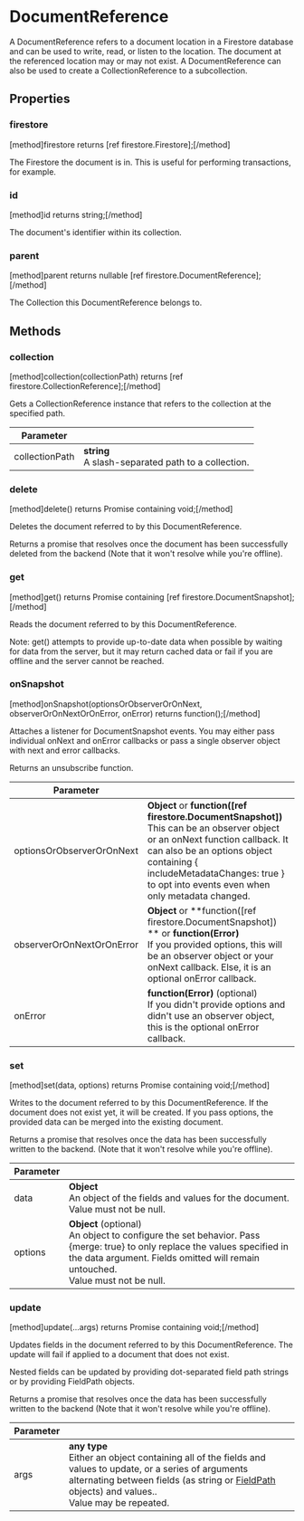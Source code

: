 # DocumentReference

A DocumentReference refers to a document location in a Firestore database and can be used to write, read, or listen to the location. The document at the referenced location may or may not exist. A DocumentReference can also be used to create a CollectionReference to a subcollection.

## Properties

### firestore
[method]firestore returns [ref firestore.Firestore];[/method]

The Firestore the document is in. This is useful for performing transactions, for example.

### id
[method]id returns string;[/method]

The document's identifier within its collection.

### parent
[method]parent returns nullable [ref firestore.DocumentReference];[/method]

The Collection this DocumentReference belongs to.

## Methods

### collection
[method]collection(collectionPath) returns [ref firestore.CollectionReference];[/method]

Gets a CollectionReference instance that refers to the collection at the specified path.

| Parameter |         |
| --------- | ------- |
| collectionPath  | **string** <br /> A slash-separated path to a collection. |

### delete
[method]delete() returns Promise containing void;[/method]

Deletes the document referred to by this DocumentReference.

Returns a promise that resolves once the document has been successfully deleted from the backend (Note that it won't resolve while you're offline).

### get
[method]get() returns Promise containing [ref firestore.DocumentSnapshot];[/method]

Reads the document referred to by this DocumentReference.

Note: get() attempts to provide up-to-date data when possible by waiting for data from the server, but it may return cached data or fail if you are offline and the server cannot be reached.

### onSnapshot
[method]onSnapshot(optionsOrObserverOrOnNext, observerOrOnNextOrOnError, onError) returns function();[/method]

Attaches a listener for DocumentSnapshot events. You may either pass individual onNext and onError callbacks or pass a single observer object with next and error callbacks.

Returns an unsubscribe function.

| Parameter |         |
| --------- | ------- |
| optionsOrObserverOrOnNext  | **Object** or **function([ref firestore.DocumentSnapshot])** <br /> This can be an observer object or an onNext function callback. It can also be an options object containing { includeMetadataChanges: true } to opt into events even when only metadata changed. |
| observerOrOnNextOrOnError  | **Object** or **function([ref firestore.DocumentSnapshot]) ** or  **function(Error)** <br /> If you provided options, this will be an observer object or your onNext callback. Else, it is an optional onError callback. |
| onError  | **function(Error)** (optional) <br /> If you didn't provide options and didn't use an observer object, this is the optional onError callback. |

### set
[method]set(data, options) returns Promise containing void;[/method]

Writes to the document referred to by this DocumentReference. If the document does not exist yet, it will be created. If you pass options, the provided data can be merged into the existing document.

Returns a promise that resolves once the data has been successfully written to the backend. (Note that it won't resolve while you're offline).

| Parameter |         |
| --------- | ------- |
| data  | **Object** <br /> An object of the fields and values for the document. <br /> Value must not be null. |
| options  | **Object** (optional) <br /> An object to configure the set behavior. Pass {merge: true} to only replace the values specified in the data argument. Fields omitted will remain untouched. <br /> Value must not be null. |

### update
[method]update(...args) returns Promise containing void;[/method]

Updates fields in the document referred to by this DocumentReference. The update will fail if applied to a document that does not exist.

Nested fields can be updated by providing dot-separated field path strings or by providing FieldPath objects.

Returns a promise that resolves once the data has been successfully written to the backend (Note that it won't resolve while you're offline).

| Parameter |         |
| --------- | ------- |
| args  | **any type** <br /> Either an object containing all of the fields and values to update, or a series of arguments alternating between fields (as string or [FieldPath](https://firebase.google.com/docs/reference/js/firebase.firestore.FieldPath) objects) and values.. <br /> Value may be repeated. |
